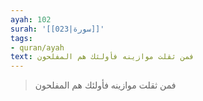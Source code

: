 ```yaml
---
ayah: 102
surah: '[[023|سورة]]'
tags:
- quran/ayah
text: فمن ثقلت موازينه فأولئك هم المفلحون
---
```

> فمن ثقلت موازينه فأولئك هم المفلحون
